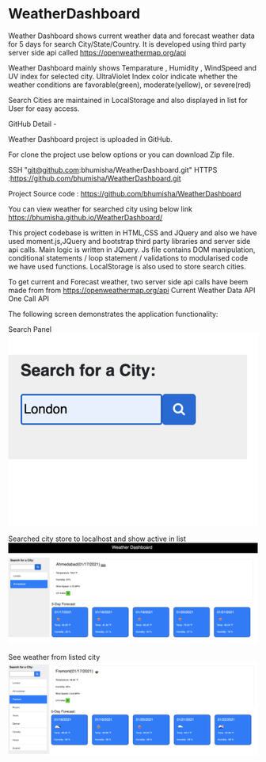 # WeatherDashboard
Weather Dashboard shows current weather data and forecast weather data for 5 days for search City/State/Country. It is developed using third party server side api called https://openweathermap.org/api

Weather Dashboard mainly shows Temparature , Humidity , WindSpeed and UV index for selected city. UltraViolet Index color indicate whether the weather conditions are favorable(green), moderate(yellow), or severe(red)

Search Cities are maintained in LocalStorage and also displayed in list for User for easy access.

GitHub Detail -

Weather Dashboard project is uploaded in GitHub.

For clone the project use below options or you can download Zip file.

SSH "git@github.com:bhumisha/WeatherDashboard.git" HTTPS :https://github.com/bhumisha/WeatherDashboard.git

Project Source code : https://github.com/bhumisha/WeatherDashboard

You can view weather for searched city using below link https://bhumisha.github.io/WeatherDashboard/

This project codebase is written in HTML,CSS and JQuery and also we have used moment.js,JQuery and bootstrap third party libraries and server side api calls. Main logic is written in JQuery. Js file contains DOM manipulation, conditional statements / loop statement / validations to modularised code we have used functions. LocalStorage is also used to store search cities.

To get current and Forecast weather, two server side api calls have beem made from  from https://openweathermap.org/api 
Current Weather Data API
One Call API

The following screen demonstrates the application functionality: 

Search Panel
![](assets/images/searchPanel.png)

Searched city store to localhost and show active in list
![](assets/images/latestSearchedCity.png)

See weather from listed city
![](assets/images/listItemClicked.png)